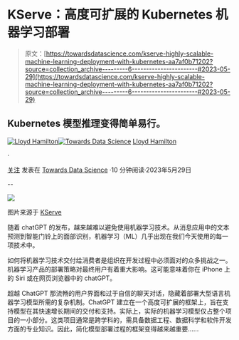 # KServe：高度可扩展的 Kubernetes 机器学习部署

> 原文：[https://towardsdatascience.com/kserve-highly-scalable-machine-learning-deployment-with-kubernetes-aa7af0b71202?source=collection_archive---------6-----------------------#2023-05-29](https://towardsdatascience.com/kserve-highly-scalable-machine-learning-deployment-with-kubernetes-aa7af0b71202?source=collection_archive---------6-----------------------#2023-05-29)

## Kubernetes 模型推理变得简单易行。

[](https://medium.com/@lloyd.hamilton?source=post_page-----aa7af0b71202--------------------------------)[![Lloyd Hamilton](../Images/0c516beb55ed3aac21978b3bc85ca9b1.png)](https://medium.com/@lloyd.hamilton?source=post_page-----aa7af0b71202--------------------------------)[](https://towardsdatascience.com/?source=post_page-----aa7af0b71202--------------------------------)[![Towards Data Science](../Images/a6ff2676ffcc0c7aad8aaf1d79379785.png)](https://towardsdatascience.com/?source=post_page-----aa7af0b71202--------------------------------) [Lloyd Hamilton](https://medium.com/@lloyd.hamilton?source=post_page-----aa7af0b71202--------------------------------)

·

[关注](https://medium.com/m/signin?actionUrl=https%3A%2F%2Fmedium.com%2F_%2Fsubscribe%2Fuser%2Fd40c1f932caa&operation=register&redirect=https%3A%2F%2Ftowardsdatascience.com%2Fkserve-highly-scalable-machine-learning-deployment-with-kubernetes-aa7af0b71202&user=Lloyd+Hamilton&userId=d40c1f932caa&source=post_page-d40c1f932caa----aa7af0b71202---------------------post_header-----------) 发表在 [Towards Data Science](https://towardsdatascience.com/?source=post_page-----aa7af0b71202--------------------------------) ·10 分钟阅读·2023年5月29日[](https://medium.com/m/signin?actionUrl=https%3A%2F%2Fmedium.com%2F_%2Fvote%2Ftowards-data-science%2Faa7af0b71202&operation=register&redirect=https%3A%2F%2Ftowardsdatascience.com%2Fkserve-highly-scalable-machine-learning-deployment-with-kubernetes-aa7af0b71202&user=Lloyd+Hamilton&userId=d40c1f932caa&source=-----aa7af0b71202---------------------clap_footer-----------)

--

[](https://medium.com/m/signin?actionUrl=https%3A%2F%2Fmedium.com%2F_%2Fbookmark%2Fp%2Faa7af0b71202&operation=register&redirect=https%3A%2F%2Ftowardsdatascience.com%2Fkserve-highly-scalable-machine-learning-deployment-with-kubernetes-aa7af0b71202&source=-----aa7af0b71202---------------------bookmark_footer-----------)![](../Images/65c9c56369db8df360025d18d9c73a22.png)

图片来源于 [KServe](https://kserve.github.io/website/0.10/)

随着 chatGPT 的发布，越来越难以避免使用机器学习技术。从消息应用中的文本预测到智能门铃上的面部识别，机器学习（ML）几乎出现在我们今天使用的每一项技术中。

如何将机器学习技术交付给消费者是组织在开发过程中必须面对的众多挑战之一。机器学习产品的部署策略对最终用户有着重大影响。这可能意味着你在 iPhone 上的 Siri 或在网页浏览器中的 chatGPT。

超越 ChatGPT 那流畅的用户界面和过于自信的聊天对话，隐藏着部署大型语言机器学习模型所需的复杂机制。ChatGPT 建立在一个高度可扩展的框架上，旨在支持模型在其快速增长期间的交付和支持。实际上，实际的机器学习模型仅占整个项目的一小部分。这类项目通常是跨学科的，需具备数据工程、数据科学和软件开发方面的专业知识。因此，简化模型部署过程的框架变得越来越重要……
